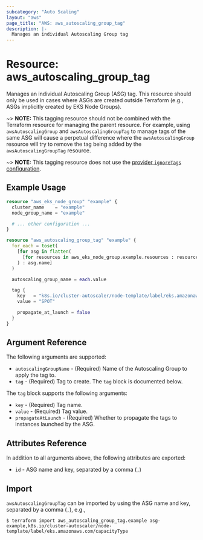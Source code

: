 ```yaml
---
subcategory: "Auto Scaling"
layout: "aws"
page_title: "AWS: aws_autoscaling_group_tag"
description: |-
  Manages an individual Autoscaling Group tag
---
```


# Resource: aws_autoscaling_group_tag

Manages an individual Autoscaling Group (ASG) tag. This resource should only be used in cases where ASGs are created outside Terraform (e.g., ASGs implicitly created by EKS Node Groups).

~> **NOTE:** This tagging resource should not be combined with the Terraform resource for managing the parent resource. For example, using `awsAutoscalingGroup` and `awsAutoscalingGroupTag` to manage tags of the same ASG will cause a perpetual difference where the `awsAutoscalingGroup` resource will try to remove the tag being added by the `awsAutoscalingGroupTag` resource.

~> **NOTE:** This tagging resource does not use the [provider `ignoreTags` configuration](/docs/providers/aws/index.html#ignore_tags).

## Example Usage

```terraform
resource "aws_eks_node_group" "example" {
  cluster_name    = "example"
  node_group_name = "example"

  # ... other configuration ...
}

resource "aws_autoscaling_group_tag" "example" {
  for_each = toset(
    [for asg in flatten(
      [for resources in aws_eks_node_group.example.resources : resources.autoscaling_groups]
    ) : asg.name]
  )

  autoscaling_group_name = each.value

  tag {
    key   = "k8s.io/cluster-autoscaler/node-template/label/eks.amazonaws.com/capacityType"
    value = "SPOT"

    propagate_at_launch = false
  }
}
```

## Argument Reference

The following arguments are supported:

* `autoscalingGroupName` - (Required) Name of the Autoscaling Group to apply the tag to.
* `tag` - (Required) Tag to create. The `tag` block is documented below.

The `tag` block supports the following arguments:

* `key` - (Required) Tag name.
* `value` - (Required) Tag value.
* `propagateAtLaunch` - (Required) Whether to propagate the tags to instances launched by the ASG.

## Attributes Reference

In addition to all arguments above, the following attributes are exported:

* `id` - ASG name and key, separated by a comma (`,`)

## Import

`awsAutoscalingGroupTag` can be imported by using the ASG name and key, separated by a comma (`,`), e.g.,

```
$ terraform import aws_autoscaling_group_tag.example asg-example,k8s.io/cluster-autoscaler/node-template/label/eks.amazonaws.com/capacityType
```

<!-- cache-key: cdktf-0.17.0-pre.15 input-5bc65f4e86e5847a106f76058dc32f37f281327ee57eabf8aebad1fef8462ea8 -->